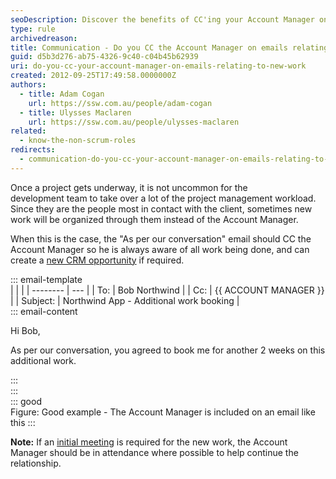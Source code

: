 ```yaml
---
seoDescription: Discover the benefits of CC'ing your Account Manager on emails about new projects. Streamline communication, ensure smooth workflows, and never miss an important detail.
type: rule
archivedreason:
title: Communication - Do you CC the Account Manager on emails relating to new work?
guid: d5b3d276-ab75-4326-9c40-c04b45b62939
uri: do-you-cc-your-account-manager-on-emails-relating-to-new-work
created: 2012-09-25T17:49:58.0000000Z
authors:
  - title: Adam Cogan
    url: https://ssw.com.au/people/adam-cogan
  - title: Ulysses Maclaren
    url: https://ssw.com.au/people/ulysses-maclaren
related:
  - know-the-non-scrum-roles
redirects:
  - communication-do-you-cc-your-account-manager-on-emails-relating-to-new-work
---
```


Once a project gets underway, it is not uncommon for the development team to take over a lot of the project management workload. Since they are the people most in contact with the client, sometimes new work will be organized through them instead of the Account Manager.

<!--endintro-->

When this is the case, the "As per our conversation" email should CC the Account Manager so he is always aware of all work being done, and can create a [new CRM opportunity](/data-entry-do-you-know-how-to-create-new-opportunities) if required.

::: email-template  
| | |
| -------- | --- |
| To: | Bob Northwind |
| Cc: | {{ ACCOUNT MANAGER }} |
| Subject: | Northwind App - Additional work booking |  
::: email-content

Hi Bob,   

As per our conversation, you agreed to book me for another 2 weeks on this additional work.

:::  
:::  
::: good  
Figure: Good example - The Account Manager is included on an email like this
:::

**Note:** If an [initial meeting](/meetings-do-you-know-the-agenda-for-the-initial-meeting) is required for the new work, the Account Manager should be in attendance where possible to help continue the relationship.
